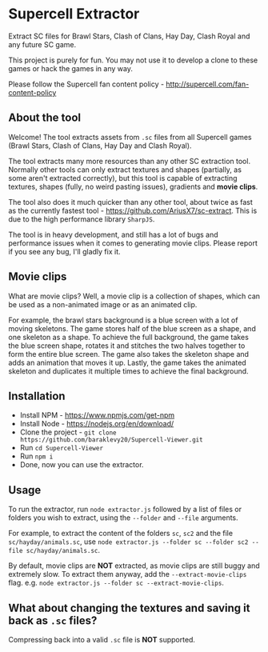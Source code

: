 # Supercell Extractor
Extract SC files for Brawl Stars, Clash of Clans, Hay Day, Clash Royal and any future SC game.

This project is purely for fun. You may not use it to develop a clone to these games or hack the games in any way.

Please follow the Supercell fan content policy - http://supercell.com/fan-content-policy

## About the tool
Welcome! The tool extracts assets from `.sc` files from all Supercell games (Brawl Stars, Clash of Clans, Hay Day and Clash Royal).

The tool extracts many more resources than any other SC extraction tool. Normally other tools can only extract textures and shapes (partially, as some aren't extracted correctly), but this tool is capable of extracting textures, shapes (fully, no weird pasting issues), gradients and **movie clips**.

The tool also does it much quicker than any other tool, about twice as fast as the currently fastest tool - https://github.com/AriusX7/sc-extract. This is due to the high performance library `SharpJS`.

The tool is in heavy development, and still has a lot of bugs and performance issues when it comes to generating movie clips. Please report if you see any bug, I'll gladly fix it.

## Movie clips
What are movie clips? Well, a movie clip is a collection of shapes, which can be used as a non-animated image or as an animated clip.

For example, the brawl stars background is a blue screen with a lot of moving skeletons. The game stores half of the blue screen as a shape, and one skeleton as a shape. To achieve the full background, the game takes the blue screen shape, rotates it and stitches the two halves together to form the entire blue screen. The game also takes the skeleton shape and adds an animation that moves it up. Lastly, the game takes the animated skeleton and duplicates it multiple times to achieve the final background.

## Installation
* Install NPM - https://www.npmjs.com/get-npm
* Install Node - https://nodejs.org/en/download/
* Clone the project - `git clone https://github.com/baraklevy20/Supercell-Viewer.git`
* Run `cd Supercell-Viewer`
* Run `npm i`
* Done, now you can use the extractor.

## Usage
To run the extractor, run `node extractor.js` followed by a list of files or folders you wish to extract, using the `--folder` and `--file` arguments.

For example, to extract the content of the folders `sc`, `sc2` and the file `sc/hayday/animals.sc`, use `node extractor.js --folder sc --folder sc2 --file sc/hayday/animals.sc`.

By default, movie clips are **NOT** extracted, as movie clips are still buggy and extremely slow. To extract them anyway,
add the `--extract-movie-clips` flag. e.g. `node extractor.js --folder sc --extract-movie-clips`.

## What about changing the textures and saving it back as `.sc` files?
Compressing back into a valid `.sc` file is **NOT** supported.
